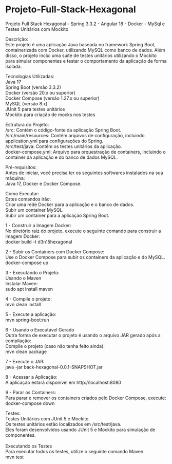 
# Projeto-Full-Stack-Hexagonal
Projeto Full Stack Hexagonal - Spring 3.3.2 - Angular 18 - Docker - MySql e Testes Unitários com Mockito

Descrição:
<br>
Este projeto é uma aplicação Java baseada no framework Spring Boot, containerizada com Docker, utilizando MySQL como banco de dados. Além disso, o projeto inclui uma suíte de testes unitários utilizando o Mockito para simular componentes e testar o comportamento da aplicação de forma isolada.

Tecnologias Utilizadas:
<br>
Java 17
<br>
Spring Boot (versão 3.3.2)
<br>
Docker (versão 20.x ou superior)
<br>
Docker Compose (versão 1.27.x ou superior)
<br>
MySQL (versão 8.x)
<br>
JUnit 5 para testes unitários
<br>
Mockito para criação de mocks nos testes

Estrutura do Projeto:
<br>
/src: Contém o código-fonte da aplicação Spring Boot.
<br>
/src/main/resources: Contém arquivos de configuração, incluindo application.yml para configurações do Spring.
<br>
/src/test/java: Contém os testes unitários da aplicação.
<br>
docker-compose.yml: Arquivo para orquestração de containers, incluindo o container da aplicação e do banco de dados MySQL.

Pré-requisitos:
<br>
Antes de iniciar, você precisa ter os seguintes softwares instalados na sua máquina:
<br>
Java 17, Docker e Docker Compose.

Como Executar:
<br>
Estes comandos irão:
<br>
Criar uma rede Docker para a aplicação e o banco de dados.
<br>
Subir um container MySQL.
<br>
Subir um container para a aplicação Spring Boot.
<br>

1 - Construir a Imagem Docker:
<br>
No diretório raiz do projeto, execute o seguinte comando para construir a imagem Docker:
<br>
docker build -t d3n15hexagonal

2 - Subir os Containers com Docker Compose:
<br>
Use o Docker Compose para subir os containers da aplicação e do MySQL.
<br>
docker-compose up

3 - Executando o Projeto:
<br>
Usando o Maven
<br>
Instalar Maven:
<br>
sudo apt install maven

4 - Compile o projeto:
<br>
mvn clean install
<br>

5 - Execute a aplicação:
<br>
mvn spring-boot:run
<br>

6 - Usando o Executável Gerado
<br>
Outra forma de executar o projeto é usando o arquivo JAR gerado após a compilação:
<br>
Compile o projeto (caso não tenha feito ainda):
<br>
mvn clean package
<br>

7 - Execute o JAR:
<br>
java -jar back-hexagonal-0.0.1-SNAPSHOT.jar
<br>

8 - Acessar a Aplicação:
<br>
A aplicação estará disponível em http://localhost:8080
<br>

9 - Parar os Containers:
<br>
Para parar e remover os containers criados pelo Docker Compose, execute:
<br>
docker-compose down
<br>

Testes:
<br>
Testes Unitários com JUnit 5 e Mockito.
<br>
Os testes unitários estão localizados em /src/test/java. 
<br>
Eles foram desenvolvidos usando JUnit 5 e Mockito para simulação de componentes.
<br>
<br>
Executando os Testes
<br>
Para executar todos os testes, utilize o seguinte comando Maven:
<br>
mvn test
